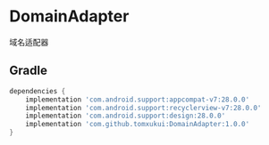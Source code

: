 # DomainAdapter
域名适配器

## Gradle
 ```groovy
 dependencies {
     implementation 'com.android.support:appcompat-v7:28.0.0'
     implementation 'com.android.support:recyclerview-v7:28.0.0'
     implementation 'com.android.support:design:28.0.0'
     implementation 'com.github.tomxukui:DomainAdapter:1.0.0'
 }
 ```